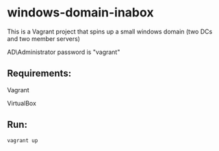 # windows-domain-inabox
This is a Vagrant project that spins up a small windows domain (two DCs and two member servers)

AD\Administrator password is "vagrant"


## Requirements:

Vagrant

VirtualBox

## Run:

`vagrant up`
